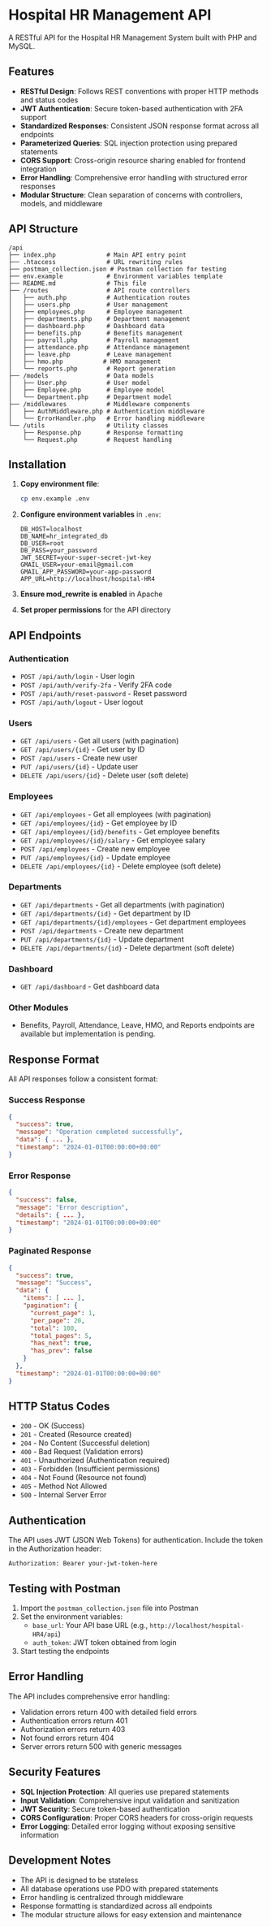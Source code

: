# Hospital HR Management API

A RESTful API for the Hospital HR Management System built with PHP and MySQL.

## Features

- **RESTful Design**: Follows REST conventions with proper HTTP methods and status codes
- **JWT Authentication**: Secure token-based authentication with 2FA support
- **Standardized Responses**: Consistent JSON response format across all endpoints
- **Parameterized Queries**: SQL injection protection using prepared statements
- **CORS Support**: Cross-origin resource sharing enabled for frontend integration
- **Error Handling**: Comprehensive error handling with structured error responses
- **Modular Structure**: Clean separation of concerns with controllers, models, and middleware

## API Structure

```
/api
├── index.php              # Main API entry point
├── .htaccess              # URL rewriting rules
├── postman_collection.json # Postman collection for testing
├── env.example            # Environment variables template
├── README.md              # This file
├── /routes                # API route controllers
│   ├── auth.php           # Authentication routes
│   ├── users.php          # User management
│   ├── employees.php      # Employee management
│   ├── departments.php    # Department management
│   ├── dashboard.php      # Dashboard data
│   ├── benefits.php       # Benefits management
│   ├── payroll.php        # Payroll management
│   ├── attendance.php     # Attendance management
│   ├── leave.php          # Leave management
│   ├── hmo.php           # HMO management
│   └── reports.php        # Report generation
├── /models                # Data models
│   ├── User.php           # User model
│   ├── Employee.php       # Employee model
│   └── Department.php     # Department model
├── /middlewares           # Middleware components
│   ├── AuthMiddleware.php # Authentication middleware
│   └── ErrorHandler.php   # Error handling middleware
└── /utils                 # Utility classes
    ├── Response.php       # Response formatting
    └── Request.php        # Request handling
```

## Installation

1. **Copy environment file**:
   ```bash
   cp env.example .env
   ```

2. **Configure environment variables** in `.env`:
   ```env
   DB_HOST=localhost
   DB_NAME=hr_integrated_db
   DB_USER=root
   DB_PASS=your_password
   JWT_SECRET=your-super-secret-jwt-key
   GMAIL_USER=your-email@gmail.com
   GMAIL_APP_PASSWORD=your-app-password
   APP_URL=http://localhost/hospital-HR4
   ```

3. **Ensure mod_rewrite is enabled** in Apache

4. **Set proper permissions** for the API directory

## API Endpoints

### Authentication
- `POST /api/auth/login` - User login
- `POST /api/auth/verify-2fa` - Verify 2FA code
- `POST /api/auth/reset-password` - Reset password
- `POST /api/auth/logout` - User logout

### Users
- `GET /api/users` - Get all users (with pagination)
- `GET /api/users/{id}` - Get user by ID
- `POST /api/users` - Create new user
- `PUT /api/users/{id}` - Update user
- `DELETE /api/users/{id}` - Delete user (soft delete)

### Employees
- `GET /api/employees` - Get all employees (with pagination)
- `GET /api/employees/{id}` - Get employee by ID
- `GET /api/employees/{id}/benefits` - Get employee benefits
- `GET /api/employees/{id}/salary` - Get employee salary
- `POST /api/employees` - Create new employee
- `PUT /api/employees/{id}` - Update employee
- `DELETE /api/employees/{id}` - Delete employee (soft delete)

### Departments
- `GET /api/departments` - Get all departments (with pagination)
- `GET /api/departments/{id}` - Get department by ID
- `GET /api/departments/{id}/employees` - Get department employees
- `POST /api/departments` - Create new department
- `PUT /api/departments/{id}` - Update department
- `DELETE /api/departments/{id}` - Delete department (soft delete)

### Dashboard
- `GET /api/dashboard` - Get dashboard data

### Other Modules
- Benefits, Payroll, Attendance, Leave, HMO, and Reports endpoints are available but implementation is pending.

## Response Format

All API responses follow a consistent format:

### Success Response
```json
{
  "success": true,
  "message": "Operation completed successfully",
  "data": { ... },
  "timestamp": "2024-01-01T00:00:00+00:00"
}
```

### Error Response
```json
{
  "success": false,
  "message": "Error description",
  "details": { ... },
  "timestamp": "2024-01-01T00:00:00+00:00"
}
```

### Paginated Response
```json
{
  "success": true,
  "message": "Success",
  "data": {
    "items": [ ... ],
    "pagination": {
      "current_page": 1,
      "per_page": 20,
      "total": 100,
      "total_pages": 5,
      "has_next": true,
      "has_prev": false
    }
  },
  "timestamp": "2024-01-01T00:00:00+00:00"
}
```

## HTTP Status Codes

- `200` - OK (Success)
- `201` - Created (Resource created)
- `204` - No Content (Successful deletion)
- `400` - Bad Request (Validation errors)
- `401` - Unauthorized (Authentication required)
- `403` - Forbidden (Insufficient permissions)
- `404` - Not Found (Resource not found)
- `405` - Method Not Allowed
- `500` - Internal Server Error

## Authentication

The API uses JWT (JSON Web Tokens) for authentication. Include the token in the Authorization header:

```
Authorization: Bearer your-jwt-token-here
```

## Testing with Postman

1. Import the `postman_collection.json` file into Postman
2. Set the environment variables:
   - `base_url`: Your API base URL (e.g., `http://localhost/hospital-HR4/api`)
   - `auth_token`: JWT token obtained from login
3. Start testing the endpoints

## Error Handling

The API includes comprehensive error handling:
- Validation errors return 400 with detailed field errors
- Authentication errors return 401
- Authorization errors return 403
- Not found errors return 404
- Server errors return 500 with generic messages

## Security Features

- **SQL Injection Protection**: All queries use prepared statements
- **Input Validation**: Comprehensive input validation and sanitization
- **JWT Security**: Secure token-based authentication
- **CORS Configuration**: Proper CORS headers for cross-origin requests
- **Error Logging**: Detailed error logging without exposing sensitive information

## Development Notes

- The API is designed to be stateless
- All database operations use PDO with prepared statements
- Error handling is centralized through middleware
- Response formatting is standardized across all endpoints
- The modular structure allows for easy extension and maintenance

